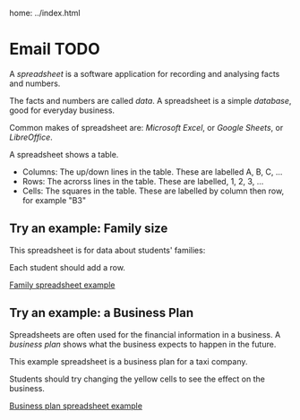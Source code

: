 home: ../index.html

# Email TODO

A *spreadsheet* is a software application for recording and analysing facts and numbers.

The facts and numbers are called *data*. A spreadsheet is a simple *database*, good for everyday business. 

Common makes of spreadsheet are: *Microsoft Excel*, or *Google Sheets*, or *LibreOffice*.

A spreadsheet shows a table. 

 - Columns: The up/down lines in the table. These are labelled A, B, C, ...
 - Rows: The acrorss lines in the table. These are labelled, 1, 2, 3, ...
 - Cells: The squares in the table. These are labelled by column then row, for example "B3"

## Try an example: Family size

This spreadsheet is for data about students' families:

Each student should add a row.

[Family spreadsheet example](file://family-spreadsheet.ods)

## Try an example: a Business Plan

Spreadsheets are often used for the financial information in a business. A *business plan* shows what the business expects to happen in the future. 

This example spreadsheet is a business plan for a taxi company.

Students should try changing the yellow cells to see the effect on the business.

[Business plan spreadsheet example](file://business-plan.ods)

